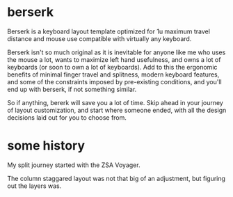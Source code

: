 # berserk
Berserk is a keyboard layout template optimized for 1u maximum travel distance and mouse use compatible with virtually any keyboard.

Berserk isn't so much original as it is inevitable for anyone like me who uses the mouse a lot, wants to maximize left hand usefulness, and owns a lot of keyboards (or soon to own a lot of keyboards). Add to this the ergonomic benefits of minimal finger travel and splitness, modern keyboard features, and some of the constraints imposed by pre-existing conditions, and you'll end up with berserk, if not something similar.

So if anything, bererk will save you a lot of time. Skip ahead in your journey of layout customization, and start where someone ended, with all the design decisions laid out for you to choose from.


# some history

My split journey started with the ZSA Voyager. 

The column staggared layout was not that big of an adjustment, but figuring out the layers was.

